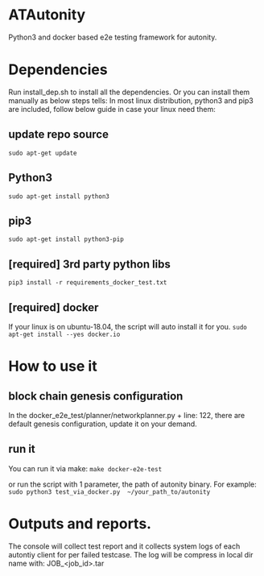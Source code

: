# ATAutonity
Python3 and docker based e2e testing framework for autonity.

# Dependencies
Run install_dep.sh to install all the dependencies. Or you can install them manually as below steps tells:
In most linux distribution, python3 and pip3 are included, follow below guide in case your linux need them:
## update repo source
`sudo apt-get update`
## Python3
`sudo apt-get install python3`
## pip3
`sudo apt-get install python3-pip`

## [required] 3rd party python libs
`pip3 install -r requirements_docker_test.txt`

## [required] docker
If your linux is on ubuntu-18.04, the script will auto install it for you.
`sudo apt-get install --yes docker.io`

# How to use it
## block chain genesis configuration
In the docker_e2e_test/planner/networkplanner.py + line: 122, there are default genesis configuration, update it on your demand.

## run it
You can run it via make:
`make docker-e2e-test`

or run the script with 1 parameter, the path of autonity binary.
For example:
`sudo python3 test_via_docker.py  ~/your_path_to/autonity`

# Outputs and reports.
The console will collect test report and it collects system logs of each autontiy client for per failed testcase.
The log will be compress in local dir name with: JOB_<job_id>.tar
